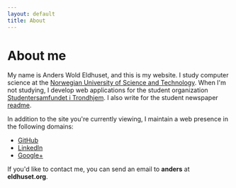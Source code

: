 ```yaml
---
layout: default
title: About
---
```


# About me

My name is Anders Wold Eldhuset, and this is my website. I study computer
science at the [Norwegian University of Science and Technology][NTNU]. When
I'm not studying, I develop web applications for the student organization
[Studentersamfundet i Trondhjem][samfundet]. I also write for the student
newspaper [readme][readme].

In addition to the site you're currently viewing, I maintain a web presence in
the following domains:

- [GitHub](https://github.com/andereld)
- [LinkedIn](http://www.linkedin.com/pub/anders-wold-eldhuset/5b/185/991)
- [Google+](https://plus.google.com/113650343243081740523?rel=author)

If you'd like to contact me, you can send an email to **anders** at
**eldhuset.org**.

[NTNU]: http://www.ntnu.edu "NTNU"
[readme]: https://abakus.no/pages/view/komiteer/readme "readme"
[samfundet]: http://www.samfundet.no "Samfundet"
